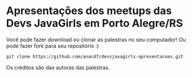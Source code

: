 # Apresentações dos meetups das Devs JavaGirls em Porto Alegre/RS

Você pode fazer download ou clonar as palestras no seu computador!
Ou pode fazer fork para seu repositório :)

```git clone https://github.com/anacdf/devsjavagirls-apresentacoes.git```

Os créditos são das autoras das palestras.